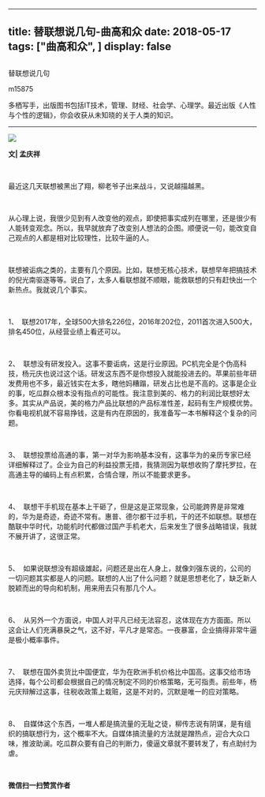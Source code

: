 
---
title:   替联想说几句-曲高和众
date: 2018-05-17
tags: ["曲高和众", ]
display: false
---


## 



替联想说几句




m15875




多栖写手，出版图书包括IT技术，管理、财经、社会学、心理学。最近出版《人性与个性的逻辑》，你会收获从未知晓的关于人类的知识。


****

<img class="" data-ratio="0.75" data-s="300,640" src="https://mmbiz.qpic.cn/mmbiz_jpg/fxGMiaL5Zj1giaQIHHhSgwIlppr8CTibqBLVicuadDlKPKQrtiaakxqY7Go5XCziav48ERnicGNsyncETEibWlAZiaQHQTA/640?wx_fmt=jpeg" data-type="jpeg" data-w="960" style=""/>

**文| 孟庆祥**

&nbsp;

最近这几天联想被黑出了翔，柳老爷子出来战斗，又说越描越黑。

&nbsp;

从心理上说，我很少见到有人改变他的观点，即使把事实成列在哪里，还是很少有人能转变观念。所以，我早就放弃了改变别人想法的企图。顺便说一句，能改变自己观点的人都是相对比较理性，比较牛逼的人。

&nbsp;

联想被诟病之类的，主要有几个原因。比如，联想无核心技术，联想早年把搞技术的倪光南驱逐等等。说白了，太多人看联想就不顺眼，能救联想的只有赶快出一个新热点。我就说几个事实。

&nbsp;

1、&nbsp; 联想2017年，全球500大排名226位，2016年202位，2011首次进入500大，排名450位，从经营业绩上看还可以。

&nbsp;

2、&nbsp; 联想没有研发投入。这事不要诟病，这是行业原因。PC机完全是个伪高科技，杨元庆也说过这个话。研发这东西不是你想投入就能投进去的。苹果前些年研发费用也不多，最近钱实在太多，瞎他妈糟蹋，研发占比也是不高的。这事是企业的事，吃瓜群众根本没有指点的可能性。我注意到美的、格力的利润比联想好太多。其实从产品说，美的格力产品比联想的产品标准性差，起码有生产规模优势。你看电视机就不容易挣钱，这是有内在原因的，我准备写一本书解释这个复杂的问题。

&nbsp;

3、&nbsp; 联想投票给高通的事，第一对华为影响基本没有，这事华为的亲历专家已经详细解释过了。企业为自己的利益投票无措，我猜测因为联想收购了摩托罗拉，在高通主导的编码上有点积累，合情合理，所以不能要求更多。

&nbsp;

4、&nbsp; 联想干手机现在基本上干砸了，但是这是正常现象，公司能跨界是非常难的，华为是奇迹，奇迹不常有。惠普、德尔都干过手机，干的还不如联想。联想在酷联中华时代，功能机时代都做过国产手机老大，后来发生了很多战略错误，我就不展开讲了，这很正常。

&nbsp;

5、&nbsp; 如果说联想没有超级雄起，问题还是出在人身上，就像刘强东说的，公司的一切问题其实都是人的问题。联想的人出了什么问题？就是思想老化了，缺乏新人脱颖而出的导向和机制，用来用去只有那几个人。

&nbsp;

6、&nbsp; 从另外一个方面说，中国人对平凡已经无法容忍，这体现在方方面面。所以这会让人们充满暴戾之气，这不好，平凡才是常态。一夜暴富，企业搞得非常牛逼是极小概率事件。

&nbsp;

7、&nbsp; 联想在国外卖货比中国便宜，华为在欧洲手机价格比中国高。这事交给市场选择，每个公司都会根据自己的情况制定不同的价格策略，无可指责。前些年，杨元庆辩解过这事，往税收政策上栽赃，这是不对的，沉默是唯一的应对策略。

&nbsp;

8、&nbsp; 自媒体这个东西，一堆人都是搞流量的无耻之徒，柳传志说有阴谋，是有组织的搞联想行为，这个概率不大。自媒体搞流量的方法就是蹭热点，迎合大众口味，推波助澜。吃瓜群众要有自己的判断力，傻逼文章就不要转发了，有点助纣为虐。

&nbsp;




**微信扫一扫赞赏作者**
















